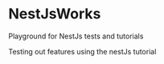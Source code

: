 # NestJsWorks
Playground for NestJs tests and tutorials

Testing out features using the nestJs tutorial